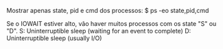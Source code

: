 Mostrar apenas state, pid e cmd dos processos:
    $ ps -eo state,pid,cmd

Se o IOWAIT estiver alto, vão haver muitos processos com os state "S" ou "D". 
    S: Uninterruptible sleep (waiting for an event to complete)
    D: Uninterruptible sleep (usually I/O)


